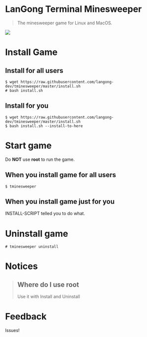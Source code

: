 # LanGong Terminal Minesweeper

> The minesweeper game for Linux and MacOS.

![](http://516wjy.xyz:516/img/tminesweeper.png)

# Install Game

## Install for all users

```
$ wget https://raw.githubusercontent.com/langong-dev/tminesweeper/master/install.sh
# bash install.sh
```

## Install for you

```
$ wget https://raw.githubusercontent.com/langong-dev/tminesweeper/master/install.sh
$ bash install.sh --install-to-here
```

# Start game

Do **NOT** use **root** to run the game.

## When you install game for all users

```
$ tminesweeper
```

## When you install game just for you

INSTALL-SCRIPT telled you to do what.

# Uninstall game

```
# tminesweeper uninstall
```

# Notices

> ## Where do I use root
> 
> Use it with Install and Uninstall

# Feedback

Issues!
 
